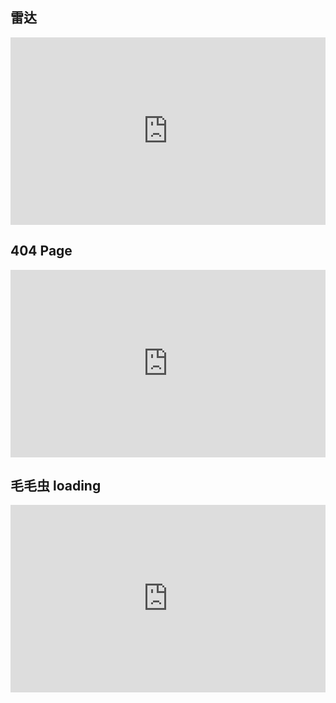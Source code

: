 ## 雷达

<iframe height="300" style="width: 100%;" scrolling="no" title="Untitled" src="https://codepen.io/unzoa/embed/RwLgMZG?default-tab=html%2Cresult" frameborder="no" loading="lazy" allowtransparency="true" allowfullscreen="true">
  See the Pen <a href="https://codepen.io/unzoa/pen/RwLgMZG">
  Untitled</a> by unzoa (<a href="https://codepen.io/unzoa">@unzoa</a>)
  on <a href="https://codepen.io">CodePen</a>.
</iframe>

## 404 Page

<iframe height="300" style="width: 100%;" scrolling="no" title="404page" src="https://codepen.io/unzoa/embed/XWegRoB?default-tab=html%2Cresult" frameborder="no" loading="lazy" allowtransparency="true" allowfullscreen="true">
  See the Pen <a href="https://codepen.io/unzoa/pen/XWegRoB">
  404page</a> by unzoa (<a href="https://codepen.io/unzoa">@unzoa</a>)
  on <a href="https://codepen.io">CodePen</a>.
</iframe>

## 毛毛虫 loading

<iframe height="300" style="width: 100%;" scrolling="no" title="毛毛虫 loading" src="https://codepen.io/unzoa/embed/LYzLBzE?default-tab=html%2Cresult" frameborder="no" loading="lazy" allowtransparency="true" allowfullscreen="true">
  See the Pen <a href="https://codepen.io/unzoa/pen/LYzLBzE">
  毛毛虫 loading</a> by unzoa (<a href="https://codepen.io/unzoa">@unzoa</a>)
  on <a href="https://codepen.io">CodePen</a>.
</iframe>
